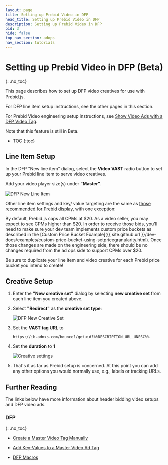 ```yaml
---
layout: page
title: Setting up Prebid Video in DFP
head_title: Setting up Prebid Video in DFP
description: Setting up Prebid Video in DFP
pid: 3
hide: false
top_nav_section: adops
nav_section: tutorials
---
```


# Setting up Prebid Video in DFP (Beta)
{: .no_toc}

This page describes how to set up DFP video creatives for use with
Prebid.js.

For DFP line item setup instructions, see the other pages in this section.

For Prebid Video engineering setup instructions, see
[Show Video Ads with a DFP Video Tag]({{site.github.url}}/dev-docs/show-video-with-a-dfp-video-tag.html).

Note that this feature is still in Beta.

* TOC
{:toc}

## Line Item Setup

In the DFP "New line item" dialog, select the **Video VAST** radio button to set up your Prebid line item to serve video creatives.

Add your video player size(s) under **"Master"**.

![DFP New Line Item]({{site.github.url}}/assets/images/ad-ops/dfp-creative-setup/dfp-creative-setup-03.png)

Other line item settings and key/ value targeting are the same as [those recommended for Prebid display]({{site.github.url}}/adops/step-by-step.html#step-1-add-a-line-item), with one exception:

By default, Prebid.js caps all CPMs at $20.  As a video seller, you may expect to see CPMs higher than $20.  In order to receive those bids, you'll need to make sure your dev team implements custom price buckets as described in the [Custom Price Bucket Example]({{ site.github.url }}/dev-docs/examples/custom-price-bucket-using-setpricegranularity.html).  Once those changes are made on the engineering side, there should be no changes required from the ad ops side to support CPMs over $20.

Be sure to duplicate your line item and video creative for each Prebid price bucket you intend to create!

## Creative Setup

1. Enter the **"New creative set"** dialog by selecting **new creative set** from each line item you created above. 

2. Select **"Redirect"** as the **creative set type**:

   ![DFP New Creative Set]({{site.github.url}}/assets/images/ad-ops/dfp-creative-setup/dfp-creative-setup-01.png)

3. Set the **VAST tag URL** to 

   ```
   https://ib.adnxs.com/bounce?/getuid?%%DESCRIPTION_URL_UNESC%%
   ```

4. Set the **duration** to **1**

   ![Creative settings]({{site.github.url}}/assets/images/ad-ops/dfp-creative-setup/dfp-creative-setup-02.png)

5. That's it as far as Prebid setup is concerned.  At this point you
   can add any other options you would normally use, e.g., labels or
   tracking URLs.

## Further Reading

The links below have more information about header bidding video
setups and DFP video ads.

### DFP
{: .no_toc}

+ [Create a Master Video Tag Manually](https://support.google.com/dfp_premium/answer/1068325?hl=en&ref_topic=2480647)

+ [Add Key-Values to a Master Video Ad Tag](https://support.google.com/dfp_premium/answer/1080597)

+ [DFP Macros](https://support.google.com/dfp_premium/answer/1242718)
